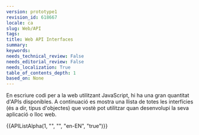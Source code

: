 ```yaml
---
version: prototype1
revision_id: 618667
locale: ca
slug: Web/API
tags: 
title: Web API Interfaces
summary: 
keywords: 
needs_technical_review: False
needs_editorial_review: False
needs_localization: True
table_of_contents_depth: 1
based_on: None
---
```

<p>En escriure codi per a la web utilitzant JavaScript, hi ha una gran quantitat d'APIs disponibles. A continuació es mostra una llista de totes les interfícies (és a dir, tipus d'objectes) que vostè pot utilitzar quan desenvolupi la seva aplicació o lloc web.</p>
<div>
{{APIListAlpha(1, "", "", "en-EN", "true")}}</div>

